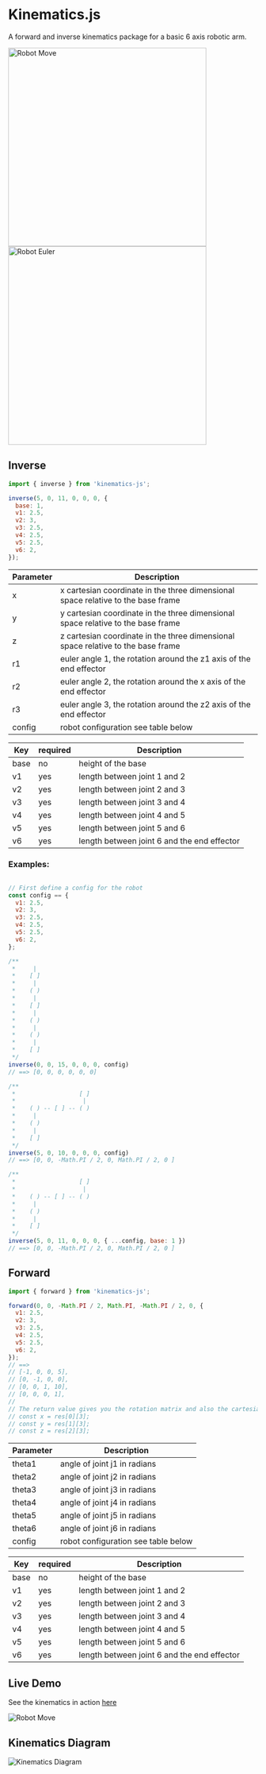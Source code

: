 # Kinematics.js

A forward and inverse kinematics package for a basic 6 axis robotic arm.

<!-- <img src="https://media.giphy.com/media/rEBIw2AuFfQLLGQVk0/giphy.gif" alt="Robot Showoff" style="width:400px;"/> -->
<!-- <img src="https://media.giphy.com/media/XEgQZk2Y5zn1boXSxM/giphy.gif" alt="Robot Move" style="width:400px;"/> -->
<img src="https://media.giphy.com/media/7RbY5UkuUeFp59doZk/giphy.gif" alt="Robot Move" style="width:400px;"/>
<img src="https://media.giphy.com/media/k87CMOciyrvSpbV0KU/giphy.gif" alt="Robot Euler" style="width:400px;"/>
<!-- <img src="https://media.giphy.com/media/nKaCOx0NrSUMg9ulpd/giphy.gif" alt="Robot Dance" style="width:400px;"/> -->

## Inverse

```js
import { inverse } from 'kinematics-js';

inverse(5, 0, 11, 0, 0, 0, {
  base: 1,
  v1: 2.5,
  v2: 3,
  v3: 2.5,
  v4: 2.5,
  v5: 2.5,
  v6: 2,
});
```

| Parameter | Description                                                                      |
| --------- | -------------------------------------------------------------------------------- |
| x         | x cartesian coordinate in the three dimensional space relative to the base frame |
| y         | y cartesian coordinate in the three dimensional space relative to the base frame |
| z         | z cartesian coordinate in the three dimensional space relative to the base frame |
| r1        | euler angle 1, the rotation around the z1 axis of the end effector               |
| r2        | euler angle 2, the rotation around the x axis of the end effector                |
| r3        | euler angle 3, the rotation around the z2 axis of the end effector               |
| config    | robot configuration see table below                                              |

| Key  | required | Description                                 |
| ---- | -------- | ------------------------------------------- |
| base | no       | height of the base                          |
| v1   | yes      | length between joint 1 and 2                |
| v2   | yes      | length between joint 2 and 3                |
| v3   | yes      | length between joint 3 and 4                |
| v4   | yes      | length between joint 4 and 5                |
| v5   | yes      | length between joint 5 and 6                |
| v6   | yes      | length between joint 6 and the end effector |

### Examples:

```js

// First define a config for the robot
const config == {
  v1: 2.5,
  v2: 3,
  v3: 2.5,
  v4: 2.5,
  v5: 2.5,
  v6: 2,
};

/**
 *     |
 *    [ ]
 *     |
 *    ( )
 *     |
 *    [ ]
 *     |
 *    ( )
 *     |
 *    ( )
 *     |
 *    [ ]
 */
inverse(0, 0, 15, 0, 0, 0, config)
// ==> [0, 0, 0, 0, 0, 0]

/**
 *                  [ ]
 *                   |
 *    ( ) -- [ ] -- ( )
 *     |
 *    ( )
 *     |
 *    [ ]
 */
inverse(5, 0, 10, 0, 0, 0, config)
// ==> [0, 0, -Math.PI / 2, 0, Math.PI / 2, 0 ]

/**
 *                  [ ]
 *                   |
 *    ( ) -- [ ] -- ( )
 *     |
 *    ( )
 *     |
 *    [ ]
 */
inverse(5, 0, 11, 0, 0, 0, { ...config, base: 1 })
// ==> [0, 0, -Math.PI / 2, 0, Math.PI / 2, 0 ]
```

## Forward

```js
import { forward } from 'kinematics-js';

forward(0, 0, -Math.PI / 2, Math.PI, -Math.PI / 2, 0, {
  v1: 2.5,
  v2: 3,
  v3: 2.5,
  v4: 2.5,
  v5: 2.5,
  v6: 2,
});
// ==>
// [-1, 0, 0, 5],
// [0, -1, 0, 0],
// [0, 0, 1, 10],
// [0, 0, 0, 1],
//
// The return value gives you the rotation matrix and also the cartesian location which you can get below
// const x = res[0][3];
// const y = res[1][3];
// const z = res[2][3];
```

| Parameter | Description                         |
| --------- | ----------------------------------- |
| theta1    | angle of joint j1 in radians        |
| theta2    | angle of joint j2 in radians        |
| theta3    | angle of joint j3 in radians        |
| theta4    | angle of joint j4 in radians        |
| theta5    | angle of joint j5 in radians        |
| theta6    | angle of joint j6 in radians        |
| config    | robot configuration see table below |

| Key  | required | Description                                 |
| ---- | -------- | ------------------------------------------- |
| base | no       | height of the base                          |
| v1   | yes      | length between joint 1 and 2                |
| v2   | yes      | length between joint 2 and 3                |
| v3   | yes      | length between joint 3 and 4                |
| v4   | yes      | length between joint 4 and 5                |
| v5   | yes      | length between joint 5 and 6                |
| v6   | yes      | length between joint 6 and the end effector |

## Live Demo

See the kinematics in action [here](https://robot-viewer-qfmqx.ondigitalocean.app/)

![Robot Move](https://media.giphy.com/media/XEgQZk2Y5zn1boXSxM/giphy.gif)

## Kinematics Diagram

![Kinematics Diagram](https://github.com/joepuzzo/robot-viewer/blob/main/src/server/static/KinematicsDiagram.jpg?raw=true)
